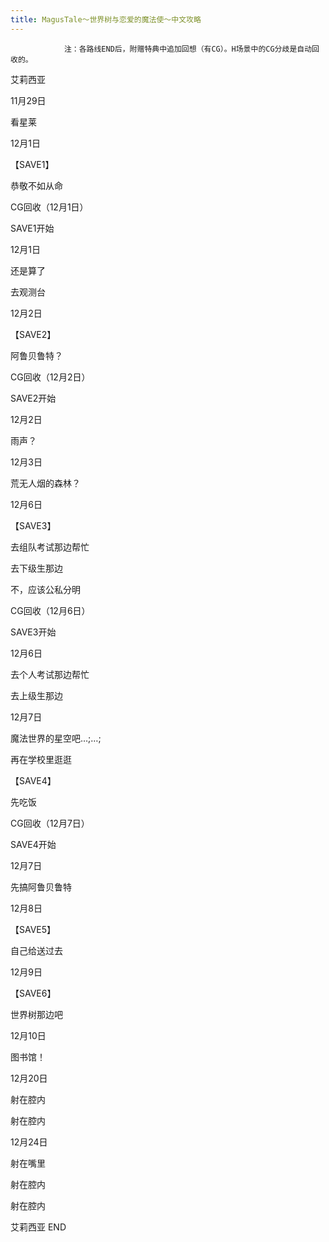 ```yaml
---
title: MagusTale～世界树与恋爱的魔法使～中文攻略
---
```


                注：各路线END后，附赠特典中追加回想（有CG）。H场景中的CG分歧是自动回收的。



艾莉西亚



11月29日

看星莱

12月1日

【SAVE1】

恭敬不如从命



CG回收（12月1日）



SAVE1开始



12月1日

还是算了

去观测台

12月2日

【SAVE2】

阿鲁贝鲁特？



CG回收（12月2日）



SAVE2开始



12月2日

雨声？

12月3日

荒无人烟的森林？

12月6日

【SAVE3】

去组队考试那边帮忙

去下级生那边

不，应该公私分明



CG回收（12月6日）



SAVE3开始



12月6日

去个人考试那边帮忙

去上级生那边

12月7日

魔法世界的星空吧…;…;

再在学校里逛逛

【SAVE4】

先吃饭



CG回收（12月7日）



SAVE4开始



12月7日

先搞阿鲁贝鲁特

12月8日

【SAVE5】

自己给送过去

12月9日

【SAVE6】

世界树那边吧

12月10日

图书馆！

12月20日

射在腔内

射在腔内

12月24日

射在嘴里

射在腔内

射在腔内



艾莉西亚 END




              
